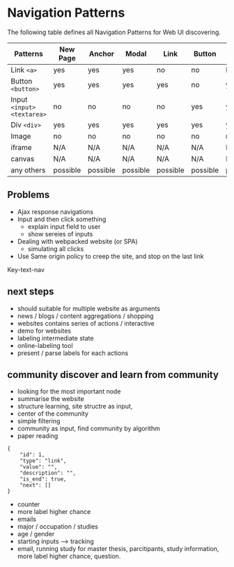 # Navigation Patterns

The following table defines all Navigation Patterns for Web UI discovering.

| Patterns                     | New Page | Anchor   | Modal    | Link     | Button   | Input    | JS       |      |
| ---------------------------- | -------- | -------- | -------- | -------- | -------- | -------- | -------- | ---- |
| Link `<a>`                   | yes      | yes      | yes      | no       | no       | No       | no       |      |
| Button `<button>`            | yes      | yes      | yes      | yes      | no       | yes      | optional |      |
| Input `<input>` `<textarea>` | no       | no       | no       | no       | yes      | yes      | optional |      |
| Div `<div>`                  | yes      | yes      | yes      | yes      | yes      | yes      | required |      |
| Image <image>                | no       | no       | no       | no       | no       | no       | required |      |
| iframe                       | N/A      | N/A      | N/A      | N/A      | N/A      | N/A      | optional |      |
| canvas                       | N/A      | N/A      | N/A      | N/A      | N/A      | N/A      | required |      |
| any others                   | possible | possible | possible | possible | possible | possible | required |      |

## Problems

- Ajax response navigations
- Input and then click something
  - explain input field to user
  - show sereies of inputs
- Dealing with webpacked website (or SPA)
  - simulating all clicks
- Use Same origin policy to creep the site, and stop on the last link

Key-text-nav

## next steps

- should suitable for multiple website as arguments
- news / blogs / content aggregations / shopping
- websites contains series of actions / interactive
- demo for websites
- labeling intermediate state
- online-labeling tool
- present / parse labels for each actions 


## community discover and learn from community

- looking for the most important node
- summarise the website
- structure learning, site structre as input, 
- center of the community
- simple filtering
- community as input, find community by algorithm
- paper reading

```
{
    "id": 1,
    "type": "link",
    "value": "",
    "description": "",
    "is_end": true,
    "next": []
}
```

- counter
- more label higher chance
- emails
- major / occupation / studies
- age / gender
- starting inputs --> tracking
- email, running study for master thesis, parcitipants, study information, more label higher chance, question.
